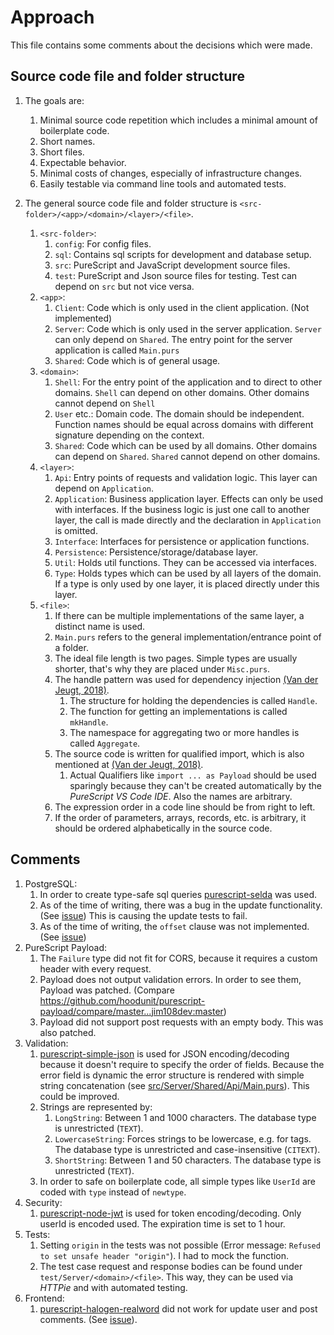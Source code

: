 # Approach

This file contains some comments about the decisions which were made.

## Source code file and folder structure

1. The goals are:
   1. Minimal source code repetition which includes a minimal amount of boilerplate code.  
   1. Short names.
   1. Short files.
   1. Expectable behavior.
   1. Minimal costs of changes, especially of infrastructure changes.
   1. Easily testable via command line tools and automated tests.

1. The general source code file and folder structure is `<src-folder>/<app>/<domain>/<layer>/<file>`.
    1. `<src-folder>`:
       1. `config`: For config files.  
       1. `sql`: Contains sql scripts for development and database setup.
       1. `src`: PureScript and JavaScript development source files.
       1. `test`: PureScript and Json source files for testing. Test can depend on `src` but not vice versa.
    1. `<app>`:
        1. `Client`: Code which is only used in the client application. (Not implemented)
        1. `Server`: Code which is only used in the server application. `Server` can only depend on `Shared`. The entry point for the server application is called `Main.purs`
        1. `Shared`: Code which is of general usage.
    1. `<domain>`:
        1. `Shell`: For the entry point of the application and to direct to other domains. `Shell` can depend on other domains. Other domains cannot depend on `Shell`
        1. `User` etc.: Domain code. The domain should be independent. Function names should be equal across domains with different signature depending on the context.
        1. `Shared`: Code which can be used by all domains. Other domains can depend on `Shared`. `Shared` cannot depend on other domains.
    1. `<layer>`:
        1. `Api`: Entry  points of requests and validation logic. This layer can depend on `Application`.
        1. `Application`: Business application layer. Effects can only be used with interfaces. If the business logic is just one call to another layer, the call is made directly and the declaration in `Application` is omitted.
        1. `Interface`: Interfaces for persistence or application functions.
        1. `Persistence`: Persistence/storage/database layer.
        1. `Util`: Holds util functions. They can be accessed via interfaces.
        1. `Type`: Holds types which can be used by all layers of the domain. If a type is only used by one layer, it is placed directly under this layer.
    1. `<file>`:
       1. If there can be multiple implementations of the same layer, a distinct name is used.
       1. `Main.purs` refers to the general implementation/entrance point of a folder.
       1. The ideal file length is two pages. Simple types are usually shorter, that's why they are placed under `Misc.purs`.
       1. The handle pattern was used for dependency injection [(Van der Jeugt, 2018)](https://jaspervdj.be/posts/2018-03-08-handle-pattern.html).
          1. The structure for holding the dependencies is called `Handle`.
          1. The function for getting an implementations is called `mkHandle`.
          1. The namespace for aggregating two or more handles is called `Aggregate`.
       1. The source code is written for qualified import, which is also mentioned at [(Van der Jeugt, 2018)](https://jaspervdj.be/posts/2018-03-08-handle-pattern.html).
          1. Actual Qualifiers like `import ... as Payload` should be used sparingly because they can't be created automatically by the *PureScript VS Code IDE*. Also the names are arbitrary.
       1. The expression order in a code line should be from right to left.
       1. If the order of parameters, arrays, records, etc. is arbitrary, it should be ordered alphabetically in the source code.

## Comments

1. PostgreSQL:
   1. In order to create type-safe sql queries [purescript-selda](https://github.com/Kamirus/purescript-selda) was used.
   1. As of the time of writing, there was a bug in the update functionality. (See [issue](https://github.com/Kamirus/purescript-selda/issues/42)) This is causing the update tests to fail.
   1. As of the time of writing, the `offset` clause was not implemented. (See [issue](https://github.com/Kamirus/purescript-selda/issues/50))
1. PureScript Payload:
   1. The `Failure` type did not fit for CORS, because it requires a custom header with every request.
   1. Payload does not output validation errors. In order to see them, Payload was patched. (Compare <https://github.com/hoodunit/purescript-payload/compare/master...jim108dev:master>)
   1. Payload did not support post requests with an empty body. This was also patched.
1. Validation:
   1. [purescript-simple-json](https://github.com/justinwoo/purescript-simple-json) is used for JSON encoding/decoding because it doesn't require to specify the order of fields. Because the error field is dynamic the error structure is rendered with simple string concatenation (see [src/Server/Shared/Api/Main.purs](./src/Server/Shared/Api/Main.purs)). This could be improved.
   1. Strings are represented by:
      1. `LongString`: Between 1 and 1000 characters. The database type is unrestricted (`TEXT`).
      1. `LowercaseString`: Forces strings to be lowercase, e.g. for tags. The database type is unrestricted and case-insensitive (`CITEXT`).
      1. `ShortString`: Between 1 and 50 characters. The database type is unrestricted (`TEXT`).
   1. In order to safe on boilerplate code, all simple types like `UserId` are coded with `type` instead of `newtype`.
1. Security:
   1. [purescript-node-jwt](https://github.com/gaku-sei/purescript-node-jwt) is used for token encoding/decoding. Only userId is encoded used. The expiration time is set to 1 hour.
1. Tests:
   1. Setting `origin` in the tests was not possible (Error message: `Refused to set unsafe header "origin"`). I had to mock the function.
   1. The test case request and response bodies can be found under `test/Server/<domain>/<file>`. This way, they can be used via *HTTPie* and with automated testing.
1. Frontend:
   1. [purescript-halogen-realword](https://github.com/thomashoneyman/purescript-halogen-realworld) did not work for update user and post comments. (See [issue](https://github.com/thomashoneyman/purescript-halogen-realworld/issues/78)).
